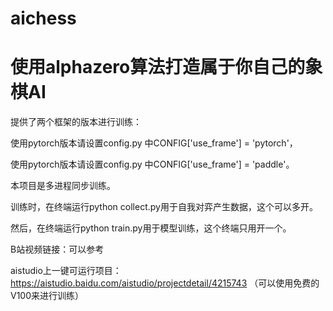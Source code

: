 # aichess
# 使用alphazero算法打造属于你自己的象棋AI


提供了两个框架的版本进行训练：

使用pytorch版本请设置config.py 中CONFIG['use_frame'] = 'pytorch'，

使用pytorch版本请设置config.py 中CONFIG['use_frame'] = 'paddle'。


本项目是多进程同步训练。

训练时，在终端运行python collect.py用于自我对弈产生数据，这个可以多开。

然后，在终端运行python train.py用于模型训练，这个终端只用开一个。


B站视频链接：可以参考

aistudio上一键可运行项目：https://aistudio.baidu.com/aistudio/projectdetail/4215743 （可以使用免费的V100来进行训练）
